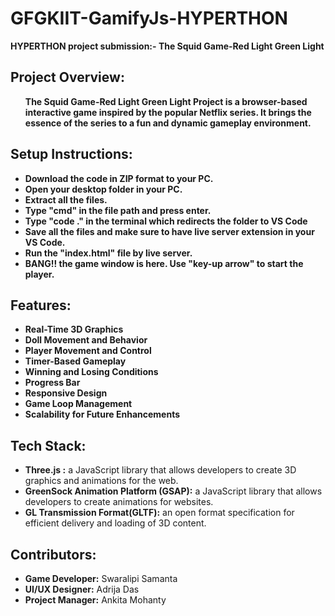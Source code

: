 # GFGKIIT-GamifyJs-HYPERTHON
<strong>HYPERTHON project submission:- The Squid Game-Red Light Green Light</strong>
 <section id="credits">
            <h2>Project Overview:</h2>
            <ul>
                <strong>The Squid Game-Red Light Green Light Project is a browser-based interactive game inspired by the popular Netflix series. It brings the essence of the series to a fun and dynamic gameplay environment.</strong>
            </ul>
</body>
   <section id="credits">
            <h2>Setup Instructions:</h2>
            <ul>
                <li><strong>Download the code in ZIP format to your PC.</strong></li>
              <li><strong>Open your desktop folder in your PC.</strong></li>
              <li><strong>Extract all the files.</strong></li>
              <li><strong>Type "cmd" in the file path and press enter.</strong></li>
              <li><strong>Type "code ." in the terminal which redirects the folder to VS Code</strong></li>
              <li><strong>Save all the files and make sure to have live server extension in your VS Code.</strong></li>
              <li><strong>Run the "index.html" file by live server.</strong></li>
              <li><strong>BANG!! the game window is here. Use "key-up arrow" to start the player.</strong></li>
            </ul>
 <section id="credits">
            <h2>Features:</h2>
            <ul>
                <li><strong>Real-Time 3D Graphics</li>
<li>Doll Movement and Behavior</li>
<li>Player Movement and Control</li>
<li>Timer-Based Gameplay</li>
<li>Winning and Losing Conditions</li>
<li>Progress Bar</li>
<li>Responsive Design</li>
<li>Game Loop Management</li>
<li>Scalability for Future Enhancements</strong></li>
            </ul>
</body>
    <section id="credits">
            <h2>Tech Stack:</h2>
            <ul>
                <li><strong>Three.js :</strong> a JavaScript library that allows developers to create 3D graphics and animations for the web.</li>
                <li><strong>GreenSock Animation Platform (GSAP):</strong> a JavaScript library that allows developers to create animations for websites.</li>
                <li><strong>GL Transmission Format(GLTF):</strong> an open format specification for efficient delivery and loading of 3D content.</li>
            </ul>
</body>
 <section id="credits">
            <h2>Contributors:</h2>
            <ul>
                <li><strong>Game Developer:</strong> Swaralipi Samanta</li>
                <li><strong>UI/UX Designer:</strong> Adrija Das</li>
                <li><strong>Project Manager:</strong> Ankita Mohanty</li>
            </ul>
</body>

